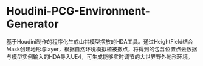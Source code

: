 # Houdini-PCG-Environment-Generator
基于Houdini制作的程序化生成山谷模型摆放的HDA工具。通过HeightField结合Mask创建地形与layer，根据自然环境模拟植被撒点，将得到的包含位置点云数据与模型实例输入的HDA导入UE4，可生成能够实时调节的大世界野外地形环境。
